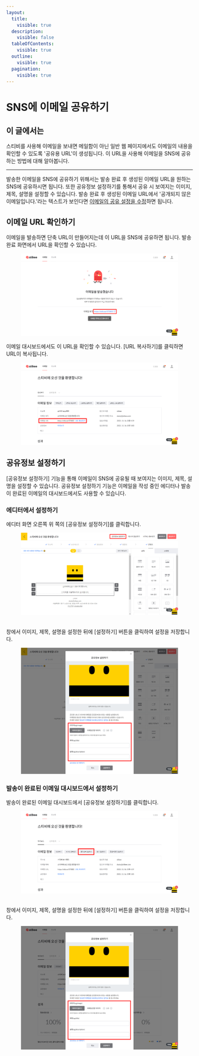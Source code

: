 ```yaml
---
layout:
  title:
    visible: true
  description:
    visible: false
  tableOfContents:
    visible: true
  outline:
    visible: true
  pagination:
    visible: true
---
```


# SNS에 이메일 공유하기

## 이 글에서는

스티비를 사용해 이메일을 보내면 메일함이 아닌 일반 웹 페이지에서도 이메일의 내용을 확인할 수 있도록 '공유용 URL'이 생성됩니다. 이 URL을 사용해 이메일을 SNS에 공유하는 방법에 대해 알아봅니다.

***

발송한 이메일을 SNS에 공유하기 위해서는 발송 완료 후 생성된 이메일 URL을 원하는 SNS에 공유하시면 됩니다. 또한 공유정보 설정하기를 통해서 공유 시 보여지는 이미지, 제목, 설명을 설정할 수 있습니다. 발송 완료 후 생성된 이메일 URL에서 '공개되지 않은 이메일입니다.'라는 텍스트가 보인다면 [이메일의 공유 설정을 수정](../questions.md#id)하면 됩니다.

## 이메일 URL 확인하기 <a href="#h_c0760f784d" id="h_c0760f784d"></a>

이메일을 발송하면 단축 URL이 만들어지는데 이 URL을 SNS에 공유하면 됩니다. 발송 완료 화면에서 URL을 확인할 수 있습니다.

<figure><img src="../../.gitbook/assets/1 (3).png" alt=""><figcaption></figcaption></figure>

이메일 대시보드에서도 이 URL을 확인할 수 있습니다. \[URL 복사하기]를 클릭하면 URL이 복사됩니다.

<figure><img src="../../.gitbook/assets/2 (1).png" alt=""><figcaption></figcaption></figure>

## 공유정보 설정하기 <a href="#h_a90bc7cd3f" id="h_a90bc7cd3f"></a>

\[공유정보 설정하기] 기능을 통해 이메일이 SNS에 공유될 때 보여지는 이미지, 제목, 설명을 설정할 수 있습니다. 공유정보 설정하기 기능은 이메일을 작성 중인 에디터나 발송이 완료된 이메일의 대시보드에서도 사용할 수 있습니다.

### 에디터에서 설정하기 <a href="#h_e868a1373d" id="h_e868a1373d"></a>

에디터 화면 오른쪽 위 쪽의 \[공유정보 설정하기]를 클릭합니다.

<figure><img src="../../.gitbook/assets/3 (1) (1).png" alt=""><figcaption></figcaption></figure>

\
창에서 이미지, 제목, 설명을 설정한 뒤에 \[설정하기] 버튼을 클릭하여 설정을 저장합니다.

<figure><img src="../../.gitbook/assets/4.png" alt=""><figcaption></figcaption></figure>

### 발송이 완료된 이메일 대시보드에서 설정하기 <a href="#h_12376bb580" id="h_12376bb580"></a>

발송이 완료된 이메일 대시보드에서 \[공유정보 설정하기]를 클릭합니다.

<figure><img src="../../.gitbook/assets/5.png" alt=""><figcaption></figcaption></figure>

\
창에서 이미지, 제목, 설명을 설정한 뒤에 \[설정하기] 버튼을 클릭하여 설정을 저장합니다.

<figure><img src="../../.gitbook/assets/6.png" alt=""><figcaption></figcaption></figure>
